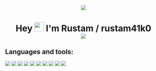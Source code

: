 <div id="header" align="center">
  <img src="https://media.giphy.com/media/zCM217yklW7vpSlRIf/giphy.gif" /><br>
  <h1>
    Hey  
    <img src="https://media.giphy.com/media/hvRJCLFzcasrR4ia7z/giphy.gif" width="30px"/>
    I'm Rustam / rustam41k0 <br>
    <a href='https://t.me/mrbbyface'>
      <img src='https://img.shields.io/badge/Telegram-blue?style=for-the-badge&logo=telegram&logoColor=white' />
    </a>
<!--     <a href='https://www.instagram.com/mrbbyface/'>
      <img src='https://img.shields.io/badge/Instagram-e5205b?style=for-the-badge&logo=instagram&logoColor=white' />
    </a> -->
    
  </h1>
</div>



<!-- ## My Stats :
[![](https://github-readme-stats.vercel.app/api?username=rustam41k0&show_icons=true&theme=tokyonight)](https://github.com/anuraghazra/github-readme-stats)  
[![Top Langs](https://github-readme-stats.vercel.app/api/top-langs/?username=rustam41k0&layout=compact&theme=tokyonight)](https://github.com/anuraghazra/github-readme-stats) -->


## Languages and tools:

![](https://img.shields.io/badge/django-022a1a?style=for-the-badge&logo=django&logoColor=white)
![](https://img.shields.io/badge/Python-blue?style=for-the-badge&logo=python&logoColor=white)
![](https://img.shields.io/badge/postgres-%23316192.svg?style=for-the-badge&logo=postgresql&logoColor=white)
![](https://img.shields.io/badge/-CSS3-0a8bc5?style=for-the-badge&logo=CSS3&logoColor=white)
![](https://img.shields.io/badge/Pycharm-success?style=for-the-badge&logo=pycharm&logoColor=black)
![](https://img.shields.io/badge/Linux-FCC624?style=for-the-badge&logo=linux&logoColor=black)
![](https://img.shields.io/badge/Postman-FF6C37?style=for-the-badge&logo=postman&logoColor=red)
![](https://img.shields.io/badge/-HTML5-e54c21?style=for-the-badge&logo=HTML5&logoColor=white)
![](https://img.shields.io/badge/ubuntu-orange?style=for-the-badge&logo=ubuntu&logoColor=white)
![](https://img.shields.io/badge/git-%23F05033.svg?style=for-the-badge&logo=git&logoColor=white)


<!-- [![Top Langs](https://github-readme-stats.vercel.app/api/top-langs/?username=rustam41k0&layout=compact&theme=tokyonight)](https://github.com/anuraghazra/github-readme-stats) -->
